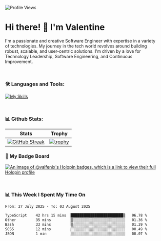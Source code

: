 
    
![Profile Views](https://komarev.com/ghpvc/?username=theodogwutech&color=blue)

# Hi there! 👋 I'm Valentine 
I'm a passionate and creative Software Engineer with expertise in a variety of technologies. My journey in the tech world revolves around building robust, scalable, and user-centric solutions. I'm driven by a love for Technology Leadership, Software Engineering, and Continuous Improvement.

<br />



### 🛠 Languages and Tools:

[![My Skills](https://skillicons.dev/icons?i=nodejs,js,nestjs,nextjs,react,vuejs,nuxtjs,express,tailwind,styledcomponents,materialui,mongodb,sequelize,mysql,postgres,pinia,redux,vite,html,css,pug,aws,prisma,bitbucket,bootstrap,emotion,git,gitlab,go,heroku,jest,netlify,nginx,npm,postman,rabbitmq,redis,supabase,svg,github,ts,ubuntu,vercel,vscode,yarn,powershell&perline=15)](https://skillicons.dev)

<br />

### 📊 Github Stats:

| Stats            | Trophy               |
|-----------------------|-------------------|
| [![GitHub Streak](https://streak-stats.demolab.com?user=theodogwutech&theme=great-gatsby&hide_border=true&border_radius=9.9)](https://git.io/streak-stats) | [![trophy](https://github-profile-trophy.vercel.app/?username=theodogwutech&theme=darkhub&column=7)](https://github.com/ryo-ma/github-profile-trophy) |

### 🥇 My Badge Board
[![An image of @valfenix's Holopin badges, which is a link to view their full Holopin profile](https://holopin.me/valfenix)](https://holopin.io/@valfenix)

<br />

### 📊 This Week I Spent My Time On
<!--START_SECTION:waka-->

```txt
From: 27 July 2025 - To: 03 August 2025

TypeScript    42 hrs 15 mins  ████████████████████████▒   96.78 %
Other         35 mins         ▒░░░░░░░░░░░░░░░░░░░░░░░░   01.36 %
Bash          33 mins         ▒░░░░░░░░░░░░░░░░░░░░░░░░   01.29 %
SCSS          12 mins         ░░░░░░░░░░░░░░░░░░░░░░░░░   00.49 %
JSON          1 min           ░░░░░░░░░░░░░░░░░░░░░░░░░   00.07 %
```

<!--END_SECTION:waka-->





